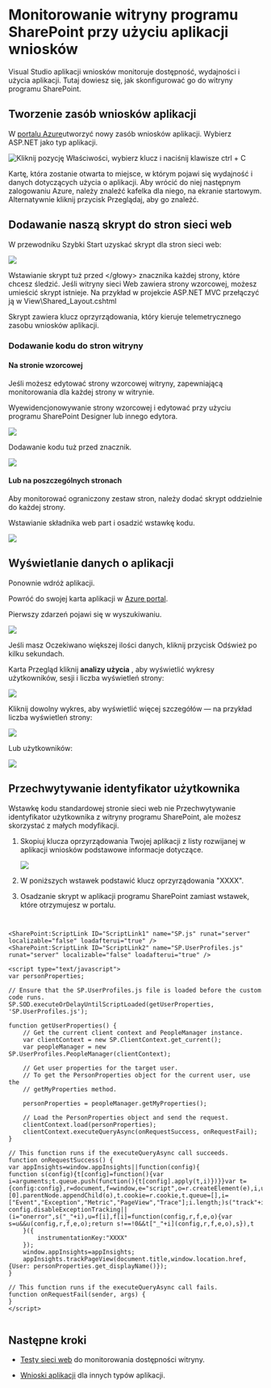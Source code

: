 <properties 
    pageTitle="Monitorowanie witryny programu SharePoint przy użyciu aplikacji wniosków" 
    description="Uruchomić monitorowania nowej aplikacji przy użyciu nowego klucza oprzyrządowania" 
    services="application-insights" 
    documentationCenter=""
    authors="alancameronwills" 
    manager="douge"/>

<tags 
    ms.service="application-insights" 
    ms.workload="tbd" 
    ms.tgt_pltfrm="ibiza" 
    ms.devlang="na" 
    ms.topic="article" 
    ms.date="03/24/2016" 
    ms.author="awills"/>

# <a name="monitor-a-sharepoint-site-with-application-insights"></a>Monitorowanie witryny programu SharePoint przy użyciu aplikacji wniosków


Visual Studio aplikacji wniosków monitoruje dostępność, wydajności i użycia aplikacji. Tutaj dowiesz się, jak skonfigurować go do witryny programu SharePoint.


## <a name="create-an-application-insights-resource"></a>Tworzenie zasób wniosków aplikacji


W [portalu Azure](https://portal.azure.com)utworzyć nowy zasób wniosków aplikacji. Wybierz ASP.NET jako typ aplikacji.

![Kliknij pozycję Właściwości, wybierz klucz i naciśnij klawisze ctrl + C](./media/app-insights-sharepoint/01-new.png)


Kartę, która zostanie otwarta to miejsce, w którym pojawi się wydajność i danych dotyczących użycia o aplikacji. Aby wrócić do niej następnym zalogowaniu Azure, należy znaleźć kafelka dla niego, na ekranie startowym. Alternatywnie kliknij przycisk Przeglądaj, aby go znaleźć.
    


## <a name="add-our-script-to-your-web-pages"></a>Dodawanie naszą skrypt do stron sieci web

W przewodniku Szybki Start uzyskać skrypt dla stron sieci web:

![](./media/app-insights-sharepoint/02-monitor-web-page.png)

Wstawianie skrypt tuż przed &lt;/głowy&gt; znacznika każdej strony, które chcesz śledzić. Jeśli witryny sieci Web zawiera strony wzorcowej, możesz umieścić skrypt istnieje. Na przykład w projekcie ASP.NET MVC przełączyć ją w View\Shared\_Layout.cshtml

Skrypt zawiera klucz oprzyrządowania, który kieruje telemetrycznego zasobu wniosków aplikacji.

### <a name="add-the-code-to-your-site-pages"></a>Dodawanie kodu do stron witryny

#### <a name="on-the-master-page"></a>Na stronie wzorcowej

Jeśli możesz edytować strony wzorcowej witryny, zapewniającą monitorowania dla każdej strony w witrynie.

Wyewidencjonowywanie strony wzorcowej i edytować przy użyciu programu SharePoint Designer lub innego edytora.

![](./media/app-insights-sharepoint/03-master.png)


Dodawanie kodu tuż przed </head> znacznik. 


![](./media/app-insights-sharepoint/04-code.png)

#### <a name="or-on-individual-pages"></a>Lub na poszczególnych stronach

Aby monitorować ograniczony zestaw stron, należy dodać skrypt oddzielnie do każdej strony. 

Wstawianie składnika web part i osadzić wstawkę kodu.


![](./media/app-insights-sharepoint/05-page.png)


## <a name="view-data-about-your-app"></a>Wyświetlanie danych o aplikacji

Ponownie wdróż aplikacji.

Powróć do swojej karta aplikacji w [Azure portal](https://portal.azure.com).

Pierwszy zdarzeń pojawi się w wyszukiwaniu. 

![](./media/app-insights-sharepoint/09-search.png)

Jeśli masz Oczekiwano większej ilości danych, kliknij przycisk Odśwież po kilku sekundach.

Karta Przegląd kliknij **analizy użycia** , aby wyświetlić wykresy użytkowników, sesji i liczba wyświetleń strony:

![](./media/app-insights-sharepoint/06-usage.png)

Kliknij dowolny wykres, aby wyświetlić więcej szczegółów — na przykład liczba wyświetleń strony:

![](./media/app-insights-sharepoint/07-pages.png)

Lub użytkowników:


![](./media/app-insights-sharepoint/08-users.png)


## <a name="capturing-user-id"></a>Przechwytywanie identyfikator użytkownika


Wstawkę kodu standardowej stronie sieci web nie Przechwytywanie identyfikator użytkownika z witryny programu SharePoint, ale możesz skorzystać z małych modyfikacji.


1. Skopiuj klucza oprzyrządowania Twojej aplikacji z listy rozwijanej w aplikacji wniosków podstawowe informacje dotyczące. 


    ![](./media/app-insights-sharepoint/02-props.png)

2. W poniższych wstawek podstawić klucz oprzyrządowania "XXXX". 
3. Osadzanie skrypt w aplikacji programu SharePoint zamiast wstawek, które otrzymujesz w portalu.



```


<SharePoint:ScriptLink ID="ScriptLink1" name="SP.js" runat="server" localizable="false" loadafterui="true" /> 
<SharePoint:ScriptLink ID="ScriptLink2" name="SP.UserProfiles.js" runat="server" localizable="false" loadafterui="true" /> 
  
<script type="text/javascript"> 
var personProperties; 
  
// Ensure that the SP.UserProfiles.js file is loaded before the custom code runs. 
SP.SOD.executeOrDelayUntilScriptLoaded(getUserProperties, 'SP.UserProfiles.js'); 
  
function getUserProperties() { 
    // Get the current client context and PeopleManager instance. 
    var clientContext = new SP.ClientContext.get_current(); 
    var peopleManager = new SP.UserProfiles.PeopleManager(clientContext); 
     
    // Get user properties for the target user. 
    // To get the PersonProperties object for the current user, use the 
    // getMyProperties method. 
    
    personProperties = peopleManager.getMyProperties(); 
  
    // Load the PersonProperties object and send the request. 
    clientContext.load(personProperties); 
    clientContext.executeQueryAsync(onRequestSuccess, onRequestFail); 
} 
     
// This function runs if the executeQueryAsync call succeeds. 
function onRequestSuccess() { 
var appInsights=window.appInsights||function(config){
function s(config){t[config]=function(){var i=arguments;t.queue.push(function(){t[config].apply(t,i)})}}var t={config:config},r=document,f=window,e="script",o=r.createElement(e),i,u;for(o.src=config.url||"//az416426.vo.msecnd.net/scripts/a/ai.0.js",r.getElementsByTagName(e)[0].parentNode.appendChild(o),t.cookie=r.cookie,t.queue=[],i=["Event","Exception","Metric","PageView","Trace"];i.length;)s("track"+i.pop());return config.disableExceptionTracking||(i="onerror",s("_"+i),u=f[i],f[i]=function(config,r,f,e,o){var s=u&&u(config,r,f,e,o);return s!==!0&&t["_"+i](config,r,f,e,o),s}),t
    }({
        instrumentationKey:"XXXX"
    });
    window.appInsights=appInsights;
    appInsights.trackPageView(document.title,window.location.href, {User: personProperties.get_displayName()});
} 
  
// This function runs if the executeQueryAsync call fails. 
function onRequestFail(sender, args) { 
} 
</script> 


```



## <a name="next-steps"></a>Następne kroki

* [Testy sieci web](app-insights-monitor-web-app-availability.md) do monitorowania dostępności witryny.

* [Wnioski aplikacji](app-insights-overview.md) dla innych typów aplikacji.



<!--Link references-->


 